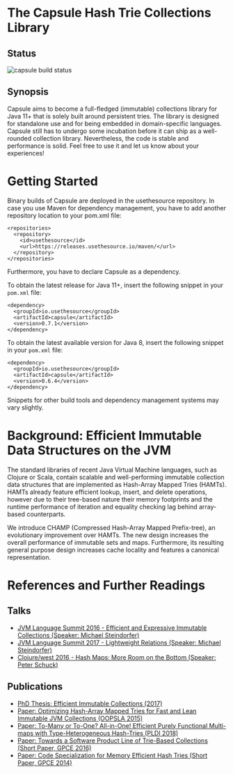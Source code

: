 # The Capsule Hash Trie Collections Library

## Status

![capsule build status](https://github.com/usethesource/capsule/actions/workflows/build.yaml/badge.svg)

## Synopsis

Capsule aims to become a full-fledged (immutable) collections library for Java 11+ that is solely built around persistent tries. The library is designed for standalone use and for being embedded in domain-specific languages. Capsule still has to undergo some incubation before it can ship as a well-rounded collection library. Nevertheless, the code is stable and performance is solid. Feel free to use it and let us know about your experiences!

# Getting Started

Binary builds of Capsule are deployed in the usethesource repository. In case you use Maven for dependency management, you have to add another repository location to your pom.xml file:

```
<repositories>
  <repository>
    <id>usethesource</id>
    <url>https://releases.usethesource.io/maven/</url>
  </repository>
</repositories>
```

Furthermore, you have to declare Capsule as a dependency.

To obtain the latest release for Java 11+, insert the following snippet in your `pom.xml` file:

```
<dependency>
  <groupId>io.usethesource</groupId>
  <artifactId>capsule</artifactId>
  <version>0.7.1</version>
</dependency>
```

To obtain the latest available version for Java 8, insert the following snippet in your `pom.xml` file:

```
<dependency>
  <groupId>io.usethesource</groupId>
  <artifactId>capsule</artifactId>
  <version>0.6.4</version>
</dependency>
```

Snippets for other build tools and dependency management systems may vary slightly.

# Background: Efficient Immutable Data Structures on the JVM
The standard libraries of recent Java Virtual Machine languages, such as Clojure or Scala, contain scalable and well-performing immutable collection data structures that are implemented as Hash-Array Mapped Tries (HAMTs). HAMTs already feature efficient lookup, insert, and delete operations, however due to their tree-based nature their memory footprints and the runtime performance of iteration and equality checking lag behind array-based counterparts.

We introduce CHAMP (Compressed Hash-Array Mapped Prefix-tree), an evolutionary improvement over HAMTs. The new design increases the overall performance of immutable sets and maps. Furthermore, its resulting general purpose design increases cache locality and features a canonical representation.

# References and Further Readings

## Talks
* [JVM Language Summit 2016 - Efficient and Expressive Immutable Collections (Speaker: Michael Steindorfer)](https://www.youtube.com/watch?v=pUXeNAeyY34)
* [JVM Language Summit 2017 - Lightweight Relations (Speaker: Michael Steindorfer)](https://www.youtube.com/watch?v=D8Y294vHdqI)
* [Clojure/west 2016 - Hash Maps: More Room on the Bottom (Speaker: Peter Schuck)](https://www.youtube.com/watch?v=GibNOQVelFY)

## Publications
* [PhD Thesis: Efficient Immutable Collections (2017)](https://michael.steindorfer.name/publications/phd-thesis-efficient-immutable-collections)
* [Paper: Optimizing Hash-Array Mapped Tries for Fast and Lean Immutable JVM Collections (OOPSLA 2015)](https://michael.steindorfer.name/publications/oopsla15.pdf)
* [Paper: To-Many or To-One? All-in-One! Efficient Purely Functional Multi-maps with Type-Heterogeneous Hash-Tries (PLDI 2018)](https://michael.steindorfer.name/publications/pldi18.pdf)
* [Paper: Towards a Software Product Line of Trie-Based Collections (Short Paper, GPCE 2016)](https://michael.steindorfer.name/publications/gpce16.pdf)
* [Paper: Code Specialization for Memory Efficient Hash Tries (Short Paper, GPCE 2014)](https://michael.steindorfer.name/publications/gpce14.pdf)
